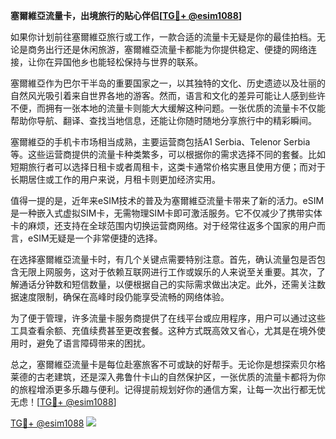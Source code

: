**塞爾維亞流量卡，出境旅行的贴心伴侣[[TG💪+ @esim1088](https://t.me/s/esim1088)]**

如果你计划前往塞爾維亞旅行或工作，一款合适的流量卡无疑是你的最佳拍档。无论是商务出行还是休闲旅游，塞爾維亞流量卡都能为你提供稳定、便捷的网络连接，让你在异国他乡也能轻松保持与世界的联系。

塞爾維亞作为巴尔干半岛的重要国家之一，以其独特的文化、历史遗迹以及壮丽的自然风光吸引着来自世界各地的游客。然而，语言和文化的差异可能让人感到些许不便，而拥有一张本地的流量卡则能大大缓解这种问题。一张优质的流量卡不仅能帮助你导航、翻译、查找当地信息，还能让你随时随地分享旅行中的精彩瞬间。

塞爾維亞的手机卡市场相当成熟，主要运营商包括A1 Serbia、Telenor Serbia等。这些运营商提供的流量卡种类繁多，可以根据你的需求选择不同的套餐。比如短期旅行者可以选择日租卡或者周租卡，这类卡通常价格实惠且使用方便；而对于长期居住或工作的用户来说，月租卡则更加经济实用。

值得一提的是，近年来eSIM技术的普及为塞爾維亞流量卡带来了新的活力。eSIM是一种嵌入式虚拟SIM卡，无需物理SIM卡即可激活服务。它不仅减少了携带实体卡的麻烦，还支持在全球范围内切换运营商网络。对于经常往返多个国家的用户而言，eSIM无疑是一个非常便捷的选择。

在选择塞爾維亞流量卡时，有几个关键点需要特别注意。首先，确认流量包是否包含无限上网服务，这对于依赖互联网进行工作或娱乐的人来说至关重要。其次，了解通话分钟数和短信数量，以便根据自己的实际需求做出决定。此外，还需关注数据速度限制，确保在高峰时段仍能享受流畅的网络体验。

为了便于管理，许多流量卡服务商提供了在线平台或应用程序，用户可以通过这些工具查看余额、充值续费甚至更改套餐。这种方式既高效又省心，尤其是在境外使用时，避免了语言障碍带来的困扰。

总之，塞爾維亞流量卡是每位赴塞旅客不可或缺的好帮手。无论你是想探索贝尔格莱德的古老建筑，还是深入弗鲁什卡山的自然保护区，一张优质的流量卡都将为你的旅程增添更多乐趣与便利。记得提前规划好你的通信方案，让每一次出行都无忧无虑！[[TG💪+ @esim1088](https://t.me/s/esim1088)]

[TG💪+ @esim1088](https://t.me/s/esim1088) ![](https://i.postimg.cc/4NQfJmqS/Snipaste-2025-05-13-00-14-12.png)